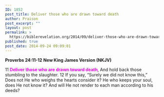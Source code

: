 ```yaml
---
ID: 1852
post_title: Deliver those who are drawn toward death
author: Praison
post_excerpt: ""
layout: post
permalink: >
  https://biblerevelation.org/2014/09/deliver-those-who-are-drawn-toward-death/
published: true
post_date: 2014-09-24 09:09:01
---
```

<strong>Proverbs 24:11-12</strong>
<strong> New King James Version (NKJV)</strong>

11 <span style="color: #ff00ff;"><strong>Deliver those who are drawn toward death</strong></span>,
And hold back those stumbling to the slaughter.
12 If you say, “Surely we did not know this,”
Does not He who weighs the hearts consider it?
He who keeps your soul, does He not know it?
And will He not render to each man according to his deeds?